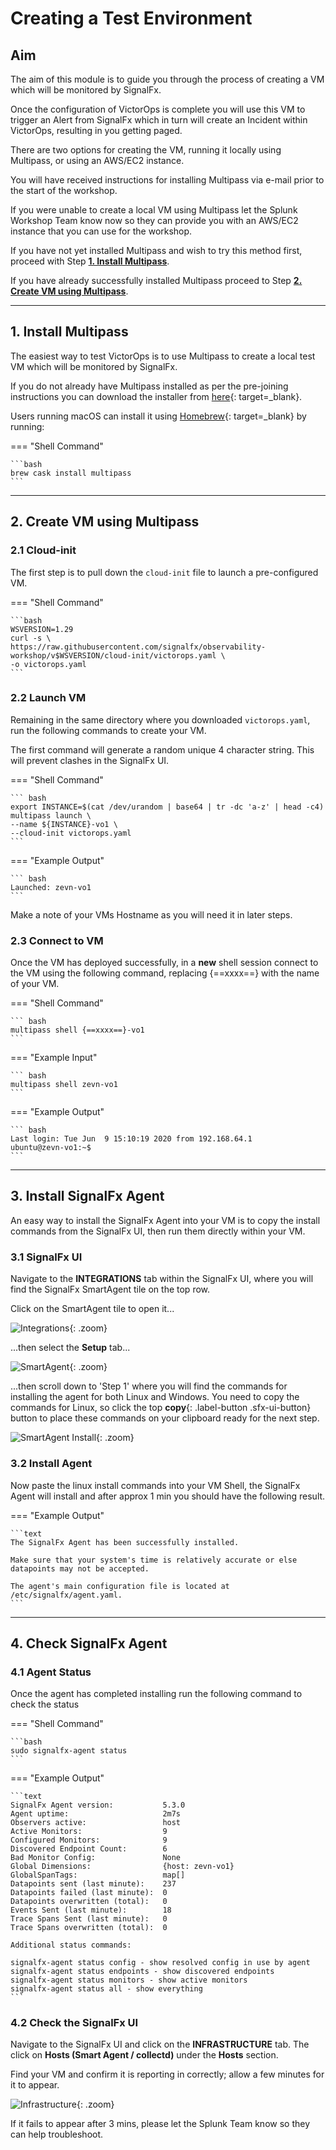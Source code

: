 # Creating a Test Environment

## Aim

The aim of this module is to guide you through the process of creating a VM which will be monitored by SignalFx.

Once the configuration of VictorOps is complete you will use this VM to trigger an Alert from SignalFx which in turn will create an Incident within VictorOps, resulting in you getting paged.

There are two options for creating the VM, running it locally using Multipass, or using an AWS/EC2 instance.  

You will have received instructions for installing Multipass via e-mail prior to the start of the workshop.

If you were unable to create a local VM using Multipass let the Splunk Workshop Team know now so they can provide you with an AWS/EC2 instance that you can use for the workshop.

If you have not yet installed Multipass and wish to try this method first, proceed with Step **[1. Install Multipass](../test_environment/#1-install-multipass)**.

If you have already successfully installed Multipass proceed to Step **[2. Create VM using Multipass](../test_environment/#2-create-vm-using-multipass)**.

---

## 1. Install Multipass

The easiest way to test VictorOps is to use Multipass to create a local test VM which will be monitored by SignalFx.

If you do not already have Multipass installed as per the pre-joining instructions you can download the installer from [here](https://multipass.run/){: target=_blank}.

Users running macOS can install it using [Homebrew](https://brew.sh/){: target=_blank} by running:

=== "Shell Command"

    ```bash
    brew cask install multipass
    ```
---

## 2. Create VM using Multipass

### 2.1 Cloud-init

The first step is to pull down the `cloud-init` file to launch a pre-configured VM.

=== "Shell Command"

    ```bash
    WSVERSION=1.29
    curl -s \
    https://raw.githubusercontent.com/signalfx/observability-workshop/v$WSVERSION/cloud-init/victorops.yaml \
    -o victorops.yaml
    ```

### 2.2 Launch VM

Remaining in the same directory where you downloaded `victorops.yaml`, run the following commands to create your VM.

The first command will generate a random unique 4 character string. This will prevent clashes in the SignalFx UI.

=== "Shell Command"

    ``` bash
    export INSTANCE=$(cat /dev/urandom | base64 | tr -dc 'a-z' | head -c4)
    multipass launch \
    --name ${INSTANCE}-vo1 \
    --cloud-init victorops.yaml
    ```

=== "Example Output"

    ``` bash
    Launched: zevn-vo1
    ```

Make a note of your VMs Hostname as you will need it in later steps.

### 2.3 Connect to VM

Once the VM has deployed successfully, in a **new** shell session connect to the VM using the following command, replacing {==xxxx==} with the name of your VM.

=== "Shell Command"

    ``` bash
    multipass shell {==xxxx==}-vo1
    ```

=== "Example Input"

    ``` bash
    multipass shell zevn-vo1
    ```

=== "Example Output"

    ``` bash
    Last login: Tue Jun  9 15:10:19 2020 from 192.168.64.1
    ubuntu@zevn-vo1:~$
    ```

---

## 3. Install SignalFx Agent

An easy way to install the SignalFx Agent into your VM is to copy the install commands from the SignalFx UI, then run them directly within your VM.

### 3.1 SignalFx UI

Navigate to the **INTEGRATIONS** tab within the SignalFx UI, where you will find the SignalFx SmartAgent tile on the top row.

Click on the SmartAgent tile to open it...

![Integrations](../../images/victorops/integrations-tab.png){: .zoom}

...then select the **Setup** tab...

![SmartAgent](../../images/victorops/smartagent-tile.png){: .zoom}

...then scroll down to 'Step 1' where you will find the commands for installing the agent for both Linux and Windows. You need to copy the commands for Linux, so click the top **copy**{: .label-button .sfx-ui-button} button to place these commands on your clipboard ready for the next step.

![SmartAgent Install](../../images/victorops/smartagent-install.png){: .zoom}

### 3.2 Install Agent

Now paste the linux install commands into your VM Shell, the SignalFx Agent will install and after approx 1 min you should have the following result.

=== "Example Output"

    ```text
    The SignalFx Agent has been successfully installed.

    Make sure that your system's time is relatively accurate or else datapoints may not be accepted.

    The agent's main configuration file is located at /etc/signalfx/agent.yaml.
    ```

---

## 4. Check SignalFx Agent

### 4.1 Agent Status

Once the agent has completed installing run the following command to check the status

=== "Shell Command"

    ```bash
    sudo signalfx-agent status
    ```

=== "Example Output"

    ```text
    SignalFx Agent version:           5.3.0
    Agent uptime:                     2m7s
    Observers active:                 host
    Active Monitors:                  9
    Configured Monitors:              9
    Discovered Endpoint Count:        6
    Bad Monitor Config:               None
    Global Dimensions:                {host: zevn-vo1}
    GlobalSpanTags:                   map[]
    Datapoints sent (last minute):    237
    Datapoints failed (last minute):  0
    Datapoints overwritten (total):   0
    Events Sent (last minute):        18
    Trace Spans Sent (last minute):   0
    Trace Spans overwritten (total):  0

    Additional status commands:

    signalfx-agent status config - show resolved config in use by agent
    signalfx-agent status endpoints - show discovered endpoints
    signalfx-agent status monitors - show active monitors
    signalfx-agent status all - show everything
    ```

### 4.2 Check the SignalFx UI

Navigate to the SignalFx UI and click on the **INFRASTRUCTURE** tab. The click on **Hosts (Smart Agent / collectd)** under the **Hosts** section.

Find your VM and confirm it is reporting in correctly; allow a few minutes for it to appear.

![Infrastructure](../../images/victorops/sfx-infrastructure.png){: .zoom}

If it fails to appear after 3 mins, please let the Splunk Team know so they can help troubleshoot.
